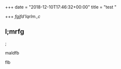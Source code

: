 +++
date = "2018-12-10T17:46:32+00:00"
title = "test "

+++
_fgjfd'lqrlm.,c_

## l;mrfg

;

maldfb

flb